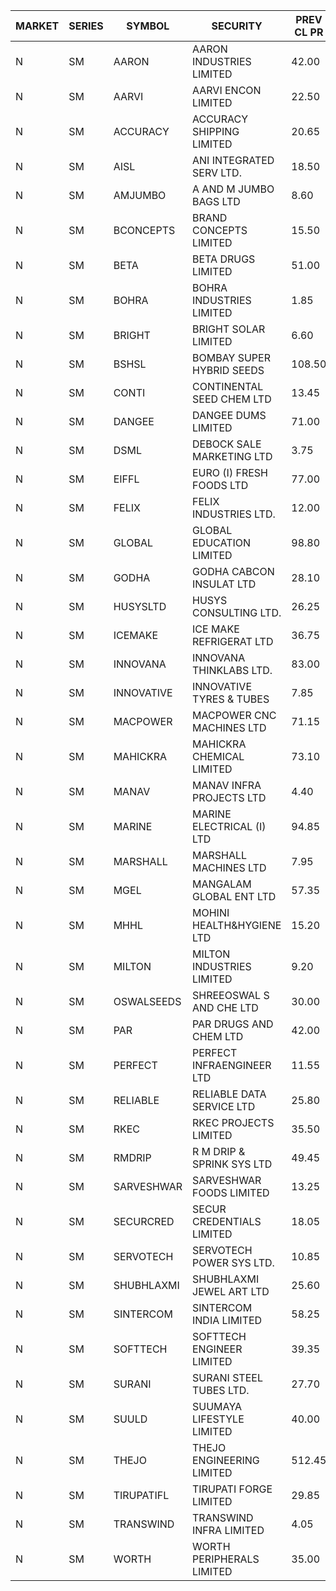 


| MARKET | SERIES | SYMBOL | SECURITY | PREV CL PR | OPEN PRICE | HIGH PRICE | LOW PRICE | CLOSE PRICE | NET TRDVAL | NET TRDQTY | CORP IND | HI 52 WK | LO 52 WK |
| ----- | ----- | ----- | ----- | ----- | ----- | ----- | ----- | ----- | ----- | ----- | ----- | ----- | ----- |
| N | SM | AARON | AARON INDUSTRIES LIMITED | 42.00 | 42.25 | 42.25 | 42.25 | 42.25 | 139425.00 | 3300 |  | 53.50 | 40.00 |
| N | SM | AARVI | AARVI ENCON LIMITED | 22.50 | 21.40 | 21.40 | 21.40 | 21.40 | 85600.00 | 4000 |  | 50.05 | 20.15 |
| N | SM | ACCURACY | ACCURACY SHIPPING LIMITED | 20.65 | 19.65 | 21.50 | 19.65 | 21.50 | 395920.00 | 19200 |  | 70.00 | 12.35 |
| N | SM | AISL | ANI INTEGRATED SERV LTD. | 18.50 | 17.70 | 17.70 | 17.70 | 17.70 | 21240.00 | 1200 |  | 59.95 | 14.30 |
| N | SM | AMJUMBO | A AND M JUMBO BAGS LTD | 8.60 | 8.20 | 8.20 | 8.20 | 8.20 | 65600.00 | 8000 |  | 47.70 | 5.85 |
| N | SM | BCONCEPTS | BRAND CONCEPTS LIMITED | 15.50 | 15.50 | 15.50 | 15.50 | 15.50 | 46500.00 | 3000 |  | 54.00 | 14.75 |
| N | SM | BETA | BETA DRUGS LIMITED | 51.00 | 47.90 | 50.00 | 47.00 | 50.00 | 193440.00 | 4000 |  | 105.50 | 37.00 |
| N | SM | BOHRA | BOHRA INDUSTRIES LIMITED | 1.85 | 1.90 | 1.90 | 1.90 | 1.90 | 3800.00 | 2000 |  | 11.35 | .35 |
| N | SM | BRIGHT | BRIGHT SOLAR LIMITED | 6.60 | 6.90 | 6.90 | 6.90 | 6.90 | 20700.00 | 3000 |  | 19.90 | 4.70 |
| N | SM | BSHSL | BOMBAY SUPER HYBRID SEEDS | 108.50 | 102.95 | 102.95 | 102.95 | 102.95 | 123540.00 | 1200 |  | 134.05 | 85.70 |
| N | SM | CONTI | CONTINENTAL SEED CHEM LTD | 13.45 | 12.80 | 12.80 | 12.80 | 12.80 | 42662.40 | 3333 |  | 102.20 | 10.75 |
| N | SM | DANGEE | DANGEE DUMS LIMITED | 71.00 | 73.00 | 73.00 | 73.00 | 73.00 | 58400.00 | 800 |  | 178.00 | 71.00 |
| N | SM | DSML | DEBOCK SALE MARKETING LTD | 3.75 | 3.60 | 3.60 | 3.60 | 3.60 | 21600.00 | 6000 |  | 11.35 | 3.55 |
| N | SM | EIFFL | EURO (I) FRESH FOODS LTD | 77.00 | 77.00 | 77.25 | 76.75 | 77.25 | 246400.00 | 3200 |  | 131.00 | 71.00 |
| N | SM | FELIX | FELIX INDUSTRIES LTD. | 12.00 | 11.40 | 11.40 | 11.40 | 11.40 | 45600.00 | 4000 |  | 17.05 | 11.40 |
| N | SM | GLOBAL | GLOBAL EDUCATION LIMITED | 98.80 | 101.90 | 101.90 | 101.90 | 101.90 | 101900.00 | 1000 |  | 134.95 | 41.20 |
| N | SM | GODHA | GODHA CABCON INSULAT LTD | 28.10 | 28.20 | 28.30 | 28.20 | 28.30 | 226000.00 | 8000 |  | 30.85 | 10.95 |
| N | SM | HUSYSLTD | HUSYS CONSULTING LTD. | 26.25 | 26.50 | 26.50 | 26.50 | 26.50 | 53000.00 | 2000 |  | 38.00 | 21.60 |
| N | SM | ICEMAKE | ICE MAKE REFRIGERAT LTD | 36.75 | 35.50 | 36.25 | 35.30 | 35.75 | 284700.00 | 8000 |  | 79.95 | 25.65 |
| N | SM | INNOVANA | INNOVANA THINKLABS LTD. | 83.00 | 84.00 | 84.00 | 82.10 | 82.10 | 250100.00 | 3000 |  | 326.40 | 73.05 |
| N | SM | INNOVATIVE | INNOVATIVE TYRES & TUBES | 7.85 | 7.85 | 7.85 | 7.60 | 7.70 | 187650.00 | 24000 |  | 20.55 | 5.40 |
| N | SM | MACPOWER | MACPOWER CNC MACHINES LTD | 71.15 | 74.35 | 74.35 | 67.60 | 67.60 | 861650.00 | 12500 |  | 139.00 | 33.30 |
| N | SM | MAHICKRA | MAHICKRA CHEMICAL LIMITED | 73.10 | 73.10 | 74.00 | 72.10 | 74.00 | 328800.00 | 4500 |  | 93.50 | 50.15 |
| N | SM | MANAV | MANAV INFRA PROJECTS LTD | 4.40 | 4.25 | 4.25 | 4.25 | 4.25 | 17000.00 | 4000 |  | 6.00 | 4.25 |
| N | SM | MARINE | MARINE ELECTRICAL (I) LTD | 94.85 | 95.00 | 96.00 | 95.00 | 96.00 | 765000.00 | 8000 |  | 123.00 | 78.00 |
| N | SM | MARSHALL | MARSHALL MACHINES LTD | 7.95 | 7.20 | 7.20 | 7.20 | 7.20 | 388800.00 | 54000 |  | 24.45 | 7.20 |
| N | SM | MGEL | MANGALAM GLOBAL ENT LTD | 57.35 | 57.30 | 57.35 | 57.30 | 57.35 | 343900.00 | 6000 |  | 58.30 | 51.05 |
| N | SM | MHHL | MOHINI HEALTH&HYGIENE LTD | 15.20 | 14.45 | 14.45 | 14.45 | 14.45 | 86700.00 | 6000 |  | 23.95 | 11.35 |
| N | SM | MILTON | MILTON INDUSTRIES LIMITED | 9.20 | 9.65 | 9.65 | 9.65 | 9.65 | 84920.00 | 8800 |  | 15.25 | 7.00 |
| N | SM | OSWALSEEDS | SHREEOSWAL S AND CHE LTD | 30.00 | 31.25 | 31.35 | 28.75 | 30.60 | 976000.00 | 32000 |  | 31.35 | 19.95 |
| N | SM | PAR | PAR DRUGS AND CHEM LTD | 42.00 | 38.50 | 38.50 | 38.50 | 38.50 | 77000.00 | 2000 |  | 56.00 | 26.20 |
| N | SM | PERFECT | PERFECT INFRAENGINEER LTD | 11.55 | 11.00 | 11.00 | 11.00 | 11.00 | 264000.00 | 24000 |  | 16.80 | 11.00 |
| N | SM | RELIABLE | RELIABLE DATA SERVICE LTD | 25.80 | 24.55 | 24.55 | 24.55 | 24.55 | 58920.00 | 2400 |  | 53.50 | 19.95 |
| N | SM | RKEC | RKEC PROJECTS LIMITED | 35.50 | 30.50 | 37.00 | 30.50 | 37.00 | 67500.00 | 2000 |  | 66.65 | 26.20 |
| N | SM | RMDRIP | R M DRIP & SPRINK SYS LTD | 49.45 | 49.80 | 49.80 | 49.80 | 49.80 | 99600.00 | 2000 |  | 52.00 | 13.00 |
| N | SM | SARVESHWAR | SARVESHWAR FOODS LIMITED | 13.25 | 12.60 | 12.60 | 12.60 | 12.60 | 40320.00 | 3200 |  | 43.85 | 8.45 |
| N | SM | SECURCRED | SECUR CREDENTIALS LIMITED | 18.05 | 17.20 | 17.20 | 17.20 | 17.20 | 10320.00 | 600 |  | 110.00 | 12.15 |
| N | SM | SERVOTECH | SERVOTECH POWER SYS LTD. | 10.85 | 10.35 | 11.35 | 10.35 | 11.35 | 86800.00 | 8000 |  | 17.75 | 6.50 |
| N | SM | SHUBHLAXMI | SHUBHLAXMI JEWEL ART LTD | 25.60 | 25.50 | 25.75 | 25.50 | 25.60 | 51250.00 | 2000 |  | 209.50 | 20.75 |
| N | SM | SINTERCOM | SINTERCOM INDIA LIMITED | 58.25 | 61.15 | 61.15 | 59.00 | 59.35 | 719500.00 | 12000 |  | 81.00 | 35.55 |
| N | SM | SOFTTECH | SOFTTECH ENGINEER LIMITED | 39.35 | 41.20 | 41.20 | 41.20 | 41.20 | 65920.00 | 1600 |  | 76.25 | 32.45 |
| N | SM | SURANI | SURANI STEEL TUBES LTD. | 27.70 | 24.90 | 24.90 | 24.90 | 24.90 | 49800.00 | 2000 |  | 48.00 | 18.10 |
| N | SM | SUULD | SUUMAYA LIFESTYLE LIMITED | 40.00 | 40.50 | 40.50 | 39.75 | 39.75 | 642000.00 | 16000 |  | 41.00 | 15.05 |
| N | SM | THEJO | THEJO ENGINEERING LIMITED | 512.45 | 538.00 | 538.00 | 538.00 | 538.00 | 107600.00 | 200 |  | 607.70 | 350.55 |
| N | SM | TIRUPATIFL | TIRUPATI FORGE LIMITED | 29.85 | 28.40 | 28.60 | 28.40 | 28.60 | 182400.00 | 6400 |  | 50.10 | 25.55 |
| N | SM | TRANSWIND | TRANSWIND INFRA LIMITED | 4.05 | 4.25 | 4.25 | 4.25 | 4.25 | 17000.00 | 4000 |  | 9.50 | 2.85 |
| N | SM | WORTH | WORTH PERIPHERALS LIMITED | 35.00 | 36.50 | 36.50 | 36.50 | 36.50 | 109500.00 | 3000 |  | 67.50 | 29.75 |




